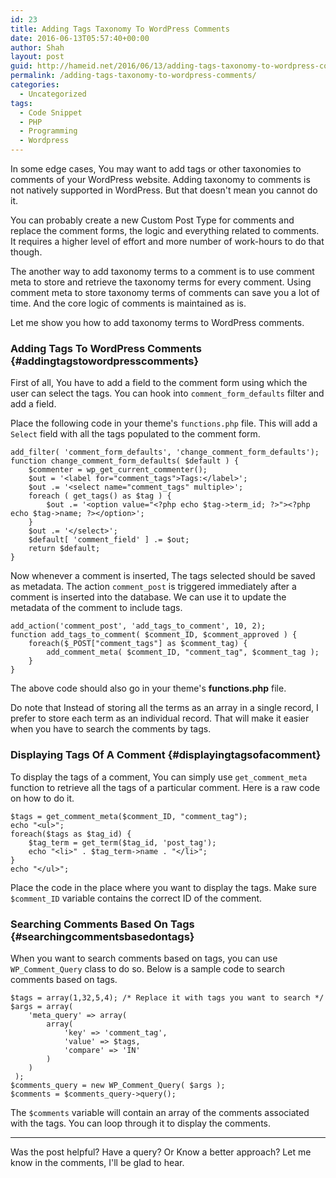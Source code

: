 ```yaml
---
id: 23
title: Adding Tags Taxonomy To WordPress Comments
date: 2016-06-13T05:57:40+00:00
author: Shah
layout: post
guid: http://hameid.net/2016/06/13/adding-tags-taxonomy-to-wordpress-comments/
permalink: /adding-tags-taxonomy-to-wordpress-comments/
categories:
  - Uncategorized
tags:
  - Code Snippet
  - PHP
  - Programming
  - Wordpress
---
```

In some edge cases, You may want to add tags or other taxonomies to comments of your WordPress website. Adding taxonomy to comments is not natively supported in WordPress. But that doesn't mean you cannot do it. 

You can probably create a new Custom Post Type for comments and replace the comment forms, the logic and everything related to comments. It requires a higher level of effort and more number of work-hours to do that though.

The another way to add taxonomy terms to a comment is to use comment meta to store and retrieve the taxonomy terms for every comment. Using comment meta to store taxonomy terms of comments can save you a lot of time. And the core logic of comments is maintained as is. 

Let me show you how to add taxonomy terms to WordPress comments.

### Adding Tags To WordPress Comments {#addingtagstowordpresscomments}

First of all, You have to add a field to the comment form using which the user can select the tags. You can hook into `comment_form_defaults` filter and add a field.

Place the following code in your theme's `functions.php` file. This will add a `Select` field with all the tags populated to the comment form.

<pre><code class="language-prettyprint lang-php">add_filter( 'comment_form_defaults', 'change_comment_form_defaults');  
function change_comment_form_defaults( $default ) {  
    $commenter = wp_get_current_commenter();
    $out = '&lt;label for="comment_tags"&gt;Tags:&lt;/label&gt;';
    $out .= '&lt;select name="comment_tags" multiple&gt;';
    foreach ( get_tags() as $tag ) {
        $out .= '&lt;option value="&lt;?php echo $tag-&gt;term_id; ?&gt;"&gt;&lt;?php echo $tag-&gt;name; ?&gt;&lt;/option&gt;';
    }
    $out .= '&lt;/select&gt;';
    $default[ 'comment_field' ] .= $out;
    return $default;
}
</code></pre>

Now whenever a comment is inserted, The tags selected should be saved as metadata. The action `comment_post` is triggered immediately after a comment is inserted into the database. We can use it to update the metadata of the comment to include tags. 

<pre><code class="language-prettyprint lang-php">add_action('comment_post', 'add_tags_to_comment', 10, 2);  
function add_tags_to_comment( $comment_ID, $comment_approved ) {  
    foreach($_POST["comment_tags"] as $comment_tag) {
        add_comment_meta( $comment_ID, "comment_tag", $comment_tag );
    }
}
</code></pre>

The above code should also go in your theme's **functions.php** file.

Do note that Instead of storing all the terms as an array in a single record, I prefer to store each term as an individual record. That will make it easier when you have to search the comments by tags.

### Displaying Tags Of A Comment {#displayingtagsofacomment}

To display the tags of a comment, You can simply use `get_comment_meta` function to retrieve all the tags of a particular comment. Here is a raw code on how to do it.

<pre><code class="language-prettyprint lang-php">$tags = get_comment_meta($comment_ID, "comment_tag");
echo "&lt;ul&gt;";  
foreach($tags as $tag_id) {  
    $tag_term = get_term($tag_id, 'post_tag');
    echo "&lt;li&gt;" . $tag_term-&gt;name . "&lt;/li&gt;";
}
echo "&lt;/ul&gt;";  
</code></pre>

Place the code in the place where you want to display the tags. Make sure `$comment_ID` variable contains the correct ID of the comment. 

### Searching Comments Based On Tags {#searchingcommentsbasedontags}

When you want to search comments based on tags, you can use `WP_Comment_Query` class to do so. Below is a sample code to search comments based on tags. 

<pre><code class="language-prettyprint lang-php">$tags = array(1,32,5,4); /* Replace it with tags you want to search */
$args = array(
    'meta_query' =&gt; array(
        array(
            'key' =&gt; 'comment_tag',
            'value' =&gt; $tags,
            'compare' =&gt; 'IN'
        )
    )
 );
$comments_query = new WP_Comment_Query( $args );
$comments = $comments_query-&gt;query();
</code></pre>

The `$comments` variable will contain an array of the comments associated with the tags. You can loop through it to display the comments. 

* * *

Was the post helpful? Have a query? Or Know a better approach? Let me know in the comments, I'll be glad to hear.